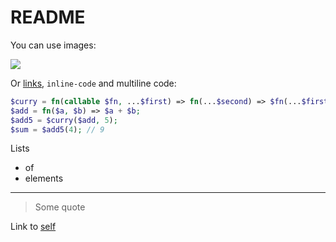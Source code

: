 # README

You can use images:

![](https://media.giphy.com/media/11ISwbgCxEzMyY/giphy.gif)

Or [links](https://github.com/halsey-php), `inline-code` and multiline code:

```php
$curry = fn(callable $fn, ...$first) => fn(...$second) => $fn(...$first, ...$second);
$add = fn($a, $b) => $a + $b;
$add5 = $curry($add, 5);
$sum = $add5(4); // 9
```

Lists
- of
- elements

---

> Some quote

Link to [self](readme.md)
